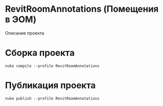 # RevitRoomAnnotations (Помещения в ЭОМ)
Описание проекта 

# Сборка проекта
```
nuke compile --profile RevitRoomAnnotations
```

# Публикация проекта
```
nuke publish --profile RevitRoomAnnotations
```
